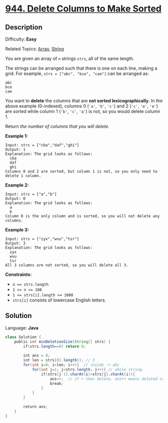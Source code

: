 # [944\. Delete Columns to Make Sorted](https://leetcode.com/problems/delete-columns-to-make-sorted/)

## Description

Difficulty: **Easy**  

Related Topics: [Array](https://leetcode.com/tag/array/), [String](https://leetcode.com/tag/string/)


You are given an array of `n` strings `strs`, all of the same length.

The strings can be arranged such that there is one on each line, making a grid. For example, `strs = ["abc", "bce", "cae"]` can be arranged as:

```
abc
bce
cae
```

You want to **delete** the columns that are **not sorted lexicographically**. In the above example (0-indexed), columns 0 (`'a'`, `'b'`, `'c'`) and 2 (`'c'`, `'e'`, `'e'`) are sorted while column 1 (`'b'`, `'c'`, `'a'`) is not, so you would delete column 1.

Return _the number of columns that you will delete_.

**Example 1:**

```
Input: strs = ["cba","daf","ghi"]
Output: 1
Explanation: The grid looks as follows:
  cba
  daf
  ghi
Columns 0 and 2 are sorted, but column 1 is not, so you only need to delete 1 column.
```

**Example 2:**

```
Input: strs = ["a","b"]
Output: 0
Explanation: The grid looks as follows:
  a
  b
Column 0 is the only column and is sorted, so you will not delete any columns.
```

**Example 3:**

```
Input: strs = ["zyx","wvu","tsr"]
Output: 3
Explanation: The grid looks as follows:
  zyx
  wvu
  tsr
All 3 columns are not sorted, so you will delete all 3.
```

**Constraints:**

*   `n == strs.length`
*   `1 <= n <= 100`
*   `1 <= strs[i].length <= 1000`
*   `strs[i]` consists of lowercase English letters.


## Solution

Language: **Java**

```java
class Solution {
    public int minDeletionSize(String[] strs) {
        if(strs.length==0) return 0;
        
        int ans = 0;
        int len = strs[0].length(); // 3
        for(int i=0; i<len; i++){  // inside -> abc
            for(int j=1; j<strs.length; j++){ // whole string.
                if(strs[j-1].charAt(i)>strs[j].charAt(i)){
                    ans++;  // if > then delete. ans++ means deleted count.
                    break;
                }
            }
        }
        
        return ans;
    }
}
```